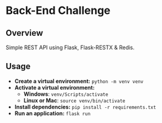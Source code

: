# Back-End Challenge

## Overview

Simple REST API using Flask, Flask-RESTX & Redis.

## Usage

- **Create a virtual environment:** `python -m venv venv`
- **Activate a virtual environment:**
  - **Windows**: `venv/Scripts/activate`
  - **Linux or Mac**: `source venv/bin/activate`
- **Install dependencies:** `pip install -r requirements.txt`
- **Run an application:** `flask run`
